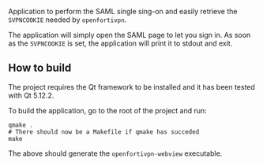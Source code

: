 Application to perform the SAML single sing-on and easily retrieve the
`SVPNCOOKIE` needed by `openfortivpn`.

The application will simply open the SAML page to let you sign in.
As soon as the `SVPNCOOKIE` is set, the application will print it to
stdout and exit.


## How to build

The project requires the Qt framework to be installed and it has
been tested with Qt 5.12.2.

To build the application, go to the root of the project and run:
```shell
qmake .
# There should now be a Makefile if qmake has succeded
make
```

The above should generate the `openfortivpn-webview` executable.
